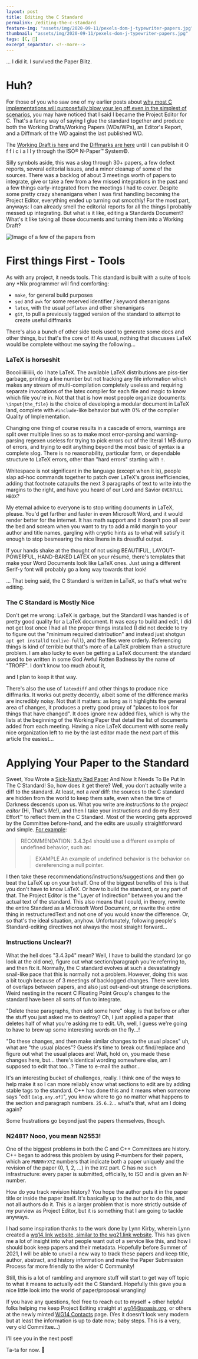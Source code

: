 ```yaml
---
layout: post
title: Editing the C Standard
permalink: /editing-the-c-standard
feature-img: "assets/img/2020-09-11/pexels-dom-j-typewriter-papers.jpg"
thumbnail: "assets/img/2020-09-11/pexels-dom-j-typewriter-papers.jpg"
tags: [C, 📜]
excerpt_separator: <!--more-->
---
```


... I did it. I survived the Paper Blitz.<!--more-->




# Huh?

For those of you who saw one of my earlier posts about [why most C implementations will purposefully blow your leg off even in the simplest of scenarios](/your-c-compiler-and-standard-library-will-not-help-you), you may have noticed that I said I became the Project Editor for C. That's a fancy way of saying I glue the standard together and produce both the Working Drafts/Working Papers (WDs/WPs), an Editor's Report, and a Diffmark of the WD against the last published WD.

The [Working Draft is here](https://drive.google.com/file/d/1IbngZ8StYVVYASd3WWuC4Uu9Xs39AF_N/view?usp=sharing) and the [Diffmarks are here](https://drive.google.com/file/d/1x4-eIBbQU3aXuORoNPSixbbl_ZKKfWfu/view?usp=sharing) until I can publish it O f f i c i a l l y through the ISO® N-Paper™ System©.

Silly symbols aside, this was a slog through 30+ papers, a few defect reports, several editorial issues, and a minor cleanup of some of the sources. There was a backlog of about 3 meetings worth of papers to integrate, give or take a few from a few missed integrations in the past and a few things early-integrated from the meetings I had to cover. Despite some pretty crazy shenanigans when I was first handling becoming the Project Editor, everything ended up turning out smoothly! For the most part, anyways: I can already smell the editorial reports for all the things I probably messed up integrating. But what is it like, editing a Standards Document? What's it like taking all those documents and turning them into a Working Draft?

![Image of a few of the papers from ](/assets/img/2020-09-11/papers.png)



# First things First - Tools

As with any project, it needs tools. This standard is built with a suite of tools any *Nix programmer will find comforting:

- `make`, for general build purposes
- `sed` and `awk` for some reserved identifier / keyword shenanigans
- `latex`, with the usual `pdflatex` and other shenanigans
- `git`, to pull a previously tagged version of the standard to attempt to create useful diffmarks

There's also a bunch of other side tools used to generate some docs and other things, but that's the core of it! As usual, nothing that discusses LaTeX would be complete without me saying the following...


### LaTeX is horseshit

Boooiiiiiiiiiiii, do I hate LaTeX. The available LaTeX distributions are piss-tier garbage, printing a line number but not tracking any file information which makes any stream of multi-compilation completely useless and requiring separate invocations of the latex compiler for each file and magic to know which file you're in. Not that that is how most people organize documents: `\input{the_file}` is the choice of developing a modular document in LaTeX land, complete with `#include`-like behavior but with 0% of the compiler Quality of Implementation.

Changing one thing of course results in a cascade of errors, warnings are split over multiple lines so as to make most error-parsing and warning-parsing regexen useless for trying to pick errors out of the literal 1 MB dump of errors, and trying to edit anything beyond the most basic of syntax is a complete slog. There is no reasonability, particular form, or dependable structure to LaTeX errors, other than "hard errors" starting with `!`.

Whitespace is not significant in the language (except when it is), people slap ad-hoc commands together to patch over LaTeX's gross inefficiencies, adding that footnote catapults the next 3 paragraphs of text to write into the margins to the right, and have you heard of our Lord and Savior `OVERFULL HBOX`?

My eternal advice to everyone is to stop writing documents in LaTeX, please. You'd get farther and faster in even Microsoft Word, and it would render better for the internet. It has math support and it doesn't poo all over the bed and scream when you want to try to add a mild margin to your author and title names, gargling with cryptic hints as to what will satisfy it enough to stop besmearing the nice linens in its dreadful output.

If your hands shake at the thought of not using BEAUTIFUL, LAYOUT-POWERFUL, HAND-BAKED LATEX on your résumé, there's templates that make your Word Documents look like LaTeX ones. Just using a different Serif-y font will probably go a long way towards that look!

... That being said, the C Standard is written in LaTeX, so that's what we're editing.


### The C Standard is Mostly Nice

Don't get me wrong: LaTeX is garbage, but the Standard I was handed is of pretty good quality for a LaTeX document. It was easy to build and edit, I did not get lost once I had all the proper things installed (I did not decide to try to figure out the "minimum required distribution" and instead just shotgun `apt get install`d `texlive-full`), and the files were orderly. Referencing things is kind of terrible but that's more of a LaTeX problem than a structure problem. I am also lucky to even be getting a LaTeX document: the standard used to be written in some God Awful Rotten Badness by the name of "TROFF". I don't know too much about it,

and I plan to keep it that way.

There's also the use of `latexdiff` and other things to produce nice diffmarks. It works out pretty decently, albeit some of the difference marks are incredibly noisy. Not that it matters: as long as it highlights the general area of changes, it produces a pretty good proxy of "places to look for things that have changed". It does ignore new added files, which is why the lists at the beginning of the Working Paper that detail the list of documents added from each meeting. Having a nice LaTeX document with some really nice organization left to me by the last editor made the next part of this article the easiest...




# Applying Your Paper to the Standard

Sweet, You Wrote a [Sick-Nasty Rad Paper](http://www.open-std.org/jtc1/sc22/wg14/www/docs/n2335.pdf) And Now It Needs To Be Put In The C Standard! So, how does it get there? Well, you don't actually write a diff to the standard. At least, not a _real_ diff: the sources to the C standard are hidden from the world to keep them safe, even when the time of Darkness descends upon us. What you write are _instructions to the project editor_ (Hi, That's Me!), and then I take your instructions and do my Best Effort™ to reflect them in the C Standard. Most of the wording gets approved by the Committee before-hand, and the edits are usually straightforward and simple. [For example](http://www.open-std.org/jtc1/sc22/wg14/www/docs/n2517.pdf):

> RECOMMENDATION: 3.4.3p4 should use a different example of undefined behavior, such as:
> > EXAMPLE An example of undefined behavior is the behavior on dereferencing a null pointer.

I then take these recommendations/instructions/suggestions and then go beat the LaTeX up on your behalf. One of the biggest benefits of this is that you don't have to know LaTeX. Or how to build the standard, or any part of that. The Project Editor is the "Layer of Indirection" between you and the actual text of the standard. This also means that I could, in theory, rewrite the entire Standard as a Microsoft Word Document, or rewrite the entire thing in restructuredText and not one of you would know the difference. Or, so that's the ideal situation, anyhow. Unfortunately, following people's Standard-editing directives not always the most straight forward...


### Instructions Unclear?!

What the hell does "3.4.3p4" mean? Well, I have to build the standard (or go look at the old one), figure out what section/paragraph you're referring to, and then fix it. Normally, the C standard evolves at such a devastatingly snail-like pace that this is normally not a problem. However, doing this was a bit tough because of 3 meetings of backlogged changes. There were lots of overlaps between papers, and also just out-and-out strange descriptions. Weird nesting in the recent C Floating Point Group's changes to the standard have been all sorts of fun to integrate.

"Delete these paragraphs, then add some here" okay, is that before or after the stuff you just asked me to destroy? Oh, I just applied a paper that deletes half of what you're asking me to edit. Uh, well, I guess we're going to have to brew up some interesting words on the fly...!

"Do these changes, and then make similar changes to the usual places" uh, what are "the usual places"? Guess it's time to break out find/replace and figure out what the usual places are! Wait, hold on, you made these changes here, but... there's identical wording somewhere else, am I supposed to edit that too...? Time to e-mail the author...

It's an interesting bucket of challenges, really. I think one of the ways to help make it so I can more reliably know what sections to edit are by adding stable tags to the standard. C++ has done this and it means when someone says "edit `[alg.any.of]`", you know where to go no matter what happens to the section and paragraph numbers. `25.6.2`... what's that, what am I doing again?

Some frustrations go beyond just the papers themselves, though.


### N2481? Nooo, you mean N2553!

One of the biggest problems in both the C and C++ Committees are history. C++ began to address this problem by using P-numbers for their papers, which are `PNNNNrXYZ` numbers that indicate both a paper uniquely and the revision of the paper (0, 1, 2, ...) in the `XYZ` part. C has no such infrastructure: every paper is submitted, officially, to ISO and is given an N-number.

How do you track revision history? You hope the author puts it in the paper title or inside the paper itself. It's basically up to the author to do this, and not all authors do it. This is a larger problem that is more strictly outside of my purview as Project Editor, but it is something that I am going to tackle anyways.

I had some inspiration thanks to the work done by Lynn Kirby, wherein Lynn created a [wg14.link website, similar to the wg21.link website](https://wg14.link). This has given me a lot of insight into what people want out of a service like this, and how I should book keep papers and their metadata. Hopefully before Summer of 2021, I will be able to unveil a new way to track these papers and keep title, author, abstract, and history information and make the Paper Submission Process far more friendly to the wider C Community!

Still, this is a lot of rambling and anymore stuff will start to get way off topic to what it means to actually edit the C Standard. Hopefully this gave you a nice little look into the world of paper/proposal wrangling!

If you have any questions, feel free to reach out to myself + other helpful folks helping me keep Project Editing straight at [wg14@soasis.org](mailto:wg14@soasis.org), or others at the newly minted [WG14 Contacts](http://www.open-std.org/jtc1/sc22/wg14/www/contacts) page. (Yes it doesn't look very modern but at least the information is up to date now; baby steps. This is a very, very old Committee...)

I'll see you in the next post!

Ta-ta for now. 💚
